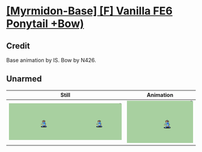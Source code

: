 # [\[Myrmidon-Base\] \[F\] Vanilla FE6 Ponytail +Bow\)](../)

## Credit

Base animation by IS.
Bow by N426.
	
## Unarmed

| Still | Animation |
| :---: | :-------: |
| ![Unarmed still](./Unarmed_000.png) | ![Unarmed animation](./Unarmed.gif) |
